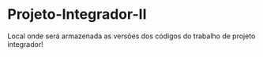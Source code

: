 # Projeto-Integrador-II
Local onde será armazenada as versões dos códigos do trabalho de projeto integrador!
